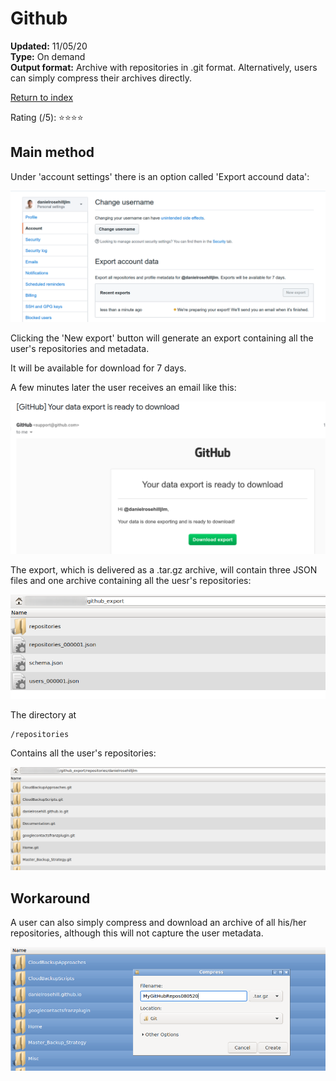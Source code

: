 # Github

**Updated:** 11/05/20 <br/>
**Type:** On demand <br/>
**Output format:** Archive with repositories in .git format. Alternatively, users can simply compress their archives directly.

[Return to index](https://github.com/danielrosehilljlm/CloudBackupApproaches)

Rating (/5): ⭐⭐⭐⭐

## Main method

Under 'account settings' there is an option called 'Export accound data':

![](/images/gh1.png)

Clicking the 'New export' button will generate an export containing all the user's repositories and metadata.

It will be available for download for 7 days.

A few minutes later the user receives an email like this:

![](/images/gh3.png)

The export, which is delivered as a .tar.gz archive, will contain three JSON files and one archive containing all the uesr's repositories:

![](/images/gh4.png)

The directory at 

```
/repositories
```

Contains all the user's repositories:

![](/images/gh5.png)


## Workaround

A  user can also simply compress and download an archive of all his/her repositories, although this will not capture the user metadata.


![](/images/gh2.png)
